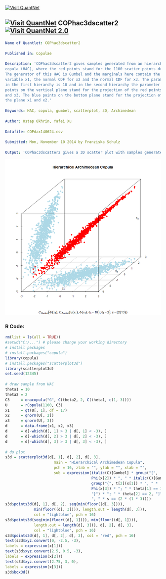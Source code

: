 
[<img src="https://github.com/QuantLet/Styleguide-and-FAQ/blob/master/pictures/banner.png" width="880" alt="Visit QuantNet">](http://quantlet.de/index.php?p=info)

## [<img src="https://github.com/QuantLet/Styleguide-and-Validation-procedure/blob/master/pictures/qloqo.png" alt="Visit QuantNet">](http://quantlet.de/) **COPhac3dscatter2**[<img src="https://github.com/QuantLet/Styleguide-and-Validation-procedure/blob/master/pictures/QN2.png" width="60" alt="Visit QuantNet 2.0">](http://quantlet.de/d3/ia)

```yaml
Name of Quantlet: COPhac3dscatter2
 
Published in: Copulae

Description: 'COPhac3dscatter2 gives samples generated from an hierarchical Archimedean 
copula (HAC), where the red points stand for the 1100 scatter points drawn from the HAC.
The generator of this HAC is Gumbel and the marginals here contain the Student-t CDF for
variable x1, the normal CDF for x2 and the normal CDF for x3. The parameter for x1 and x3
in the first hierarchy is 10 and in the second hierarchy the parameter is 2. The blue 
points on the vertical plane stand for the projection of the red points onto the plane x1
and x3. The blue points on the bottom plane stand for the projection of the red points onto
the plane x1 and x2.'
  
Keywords: HAC, copula, gumbel, scatterplot, 3D, Archimedean

Author: Ostap Okhrin, Yafei Xu

Datafile: COPdax140624.csv

Submitted: Mon, November 10 2014 by Franziska Schulz
     
Output: 'COPhac3dscatter2 gives a 3D scatter plot with samples generated from an HAC copula.'


```

![Picture1](COPhac3dscatter2.png)

### R Code:
```r
rm(list = ls(all = TRUE))
#setwd("C:/...") # please change your working directory
# install packages
# install.packages("copula")
library(copula)
# install.packages("scatterplot3d")
library(scatterplot3d)
set.seed(12345)

# draw sample from HAC
theta1 = 10
theta2 = 2
C3     = onacopula("G", C(theta2, 2, C(theta1, c(1, 3))))
U      = rCopula(1100, C3)
x1     = qt(U[, 1], df = 17)
x2     = qnorm(U[, 2])
x3     = qnorm(U[, 3])
d      = data.frame(x1, x2, x3)
d      = d[-which(d[, 1] > 3 | d[, 1] < -3), ]
d      = d[-which(d[, 2] > 3 | d[, 2] < -3), ]
d      = d[-which(d[, 3] > 3 | d[, 3] < -3), ]

# do plot
s3d = scatterplot3d(d[, 1], d[, 2], d[, 3],
                      main = "Hierarchical Archimedean Copula", 
					  pch = 16, zlab = "", ylab = "", xlab = "",
					  sub = expression(italic(C)[Gumbel] * group("[",
					                   Phi(x[2]) * ", " * italic(C)[Gumbel] *
									   group("{", t[2](x[1]) * ", " *
									   Phi(x[3]) * "; " * theta[1] == 10,
									   "}") * "; " * theta[2] == 2, "]")*
									   ", " * s == (2 * (1 * 3))))
s3d$points3d(d[, 1], d[, 2], seq(min(floor((d[, 3]))),
             min(floor((d[, 3]))), length.out = length(d[, 3])),
			 col = "lightblue", pch = 16)
s3d$points3d(seq(min(floor((d[, 1]))), min(floor((d[, 1]))), 
             length.out = length(d[, 3])), d[, 2], d[, 3], 
			 col = "lightblue", pch = 16)
s3d$points3d(d[, 1], d[, 2], d[, 3], col = "red", pch = 16)
text(s3d$xyz.convert(0, -2.5, -3),
labels = expression(x[1]))
text(s3d$xyz.convert(2.5, 0.5, -3),
labels = expression(x[2]))
text(s3d$xyz.convert(2.75, 3, 0),
labels = expression(x[3]))
s3d$box3d()





```
